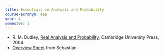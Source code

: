 ```yaml
---
title: Essentials in Analysis and Probability
course-acronym: eap
year: 4
semester: 1
---
```


- R. M. Dudley, [Real Analysis and Probability](https://discovered.ed.ac.uk/permalink/f/1s15qcp/TN_cdi_askewsholts_vlebooks_9781107132016), Cambridge University Press, 2004.
- [Overview Sheet](https://github.com/smueksch/measure-theory-overview) from Sebastian